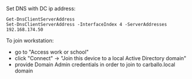 Set DNS with DC ip address:

```
Get-DnsClientServerAddress
Set-DnsClientServerAddress -InterfaceIndex 4 -ServerAddresses 192.168.174.50
```

To join workstation:
* go to "Access work or school" 
* click "Connect" -> "Join this device to a local Active Directory domain"
* provide Domain Admin credentials in order to join to carballo.local domain

